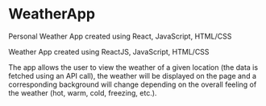 # WeatherApp
Personal Weather App created using React, JavaScript, HTML/CSS

Weather App created using ReactJS, JavaScript, HTML/CSS

The app allows the user to view the weather of a given location (the data is fetched using an API call), the weather
will be displayed on the page and a corresponding background will change depending on the overall feeling of the weather
(hot, warm, cold, freezing, etc.).
